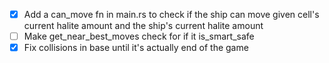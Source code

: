 * [x] Add a can_move fn in main.rs to check if the ship can move given cell's current halite amount and the ship's current halite amount
* [ ] Make get_near_best_moves check for if it is_smart_safe
* [x] Fix collisions in base until it's actually end of the game
